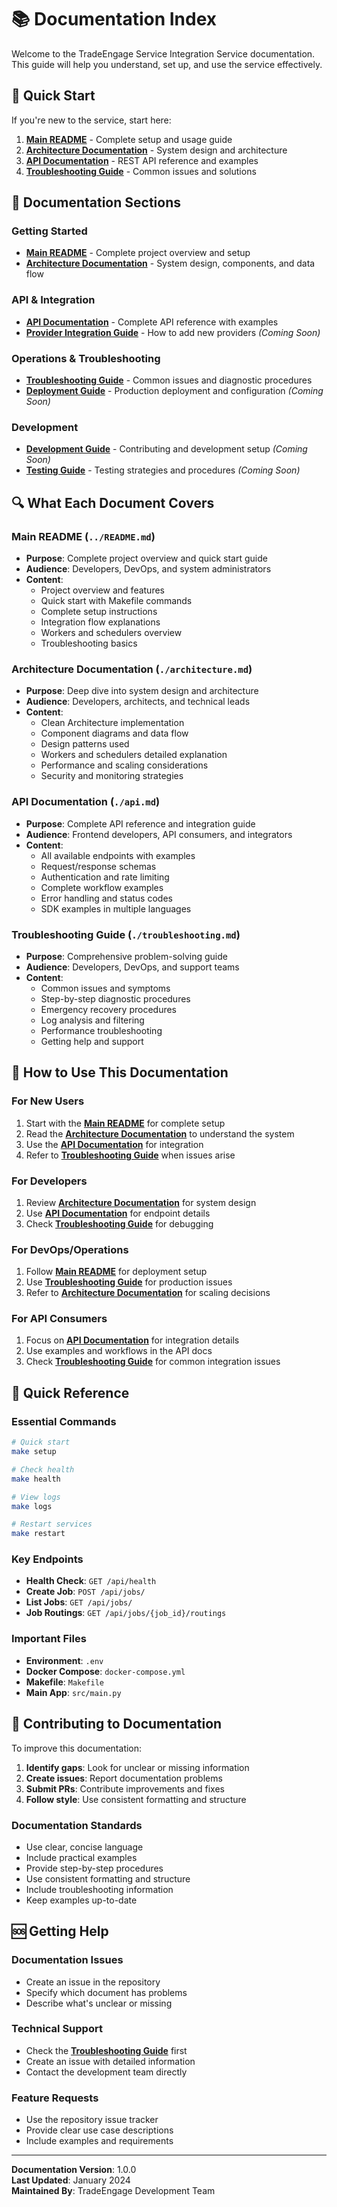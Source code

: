 # 📚 Documentation Index

Welcome to the TradeEngage Service Integration Service documentation. This guide will help you understand, set up, and use the service effectively.

## 🚀 Quick Start

If you're new to the service, start here:

1. **[Main README](../README.md)** - Complete setup and usage guide
2. **[Architecture Documentation](./architecture.md)** - System design and architecture
3. **[API Documentation](./api.md)** - REST API reference and examples
4. **[Troubleshooting Guide](./troubleshooting.md)** - Common issues and solutions

## 📖 Documentation Sections

### **Getting Started**
- **[Main README](../README.md)** - Complete project overview and setup
- **[Architecture Documentation](./architecture.md)** - System design, components, and data flow

### **API & Integration**
- **[API Documentation](./api.md)** - Complete API reference with examples
- **[Provider Integration Guide](./providers.md)** - How to add new providers *(Coming Soon)*

### **Operations & Troubleshooting**
- **[Troubleshooting Guide](./troubleshooting.md)** - Common issues and diagnostic procedures
- **[Deployment Guide](./deployment.md)** - Production deployment and configuration *(Coming Soon)*

### **Development**
- **[Development Guide](./development.md)** - Contributing and development setup *(Coming Soon)*
- **[Testing Guide](./testing.md)** - Testing strategies and procedures *(Coming Soon)*

## 🔍 What Each Document Covers

### **Main README** (`../README.md`)
- **Purpose**: Complete project overview and quick start guide
- **Audience**: Developers, DevOps, and system administrators
- **Content**: 
  - Project overview and features
  - Quick start with Makefile commands
  - Complete setup instructions
  - Integration flow explanations
  - Workers and schedulers overview
  - Troubleshooting basics

### **Architecture Documentation** (`./architecture.md`)
- **Purpose**: Deep dive into system design and architecture
- **Audience**: Developers, architects, and technical leads
- **Content**:
  - Clean Architecture implementation
  - Component diagrams and data flow
  - Design patterns used
  - Workers and schedulers detailed explanation
  - Performance and scaling considerations
  - Security and monitoring strategies

### **API Documentation** (`./api.md`)
- **Purpose**: Complete API reference and integration guide
- **Audience**: Frontend developers, API consumers, and integrators
- **Content**:
  - All available endpoints with examples
  - Request/response schemas
  - Authentication and rate limiting
  - Complete workflow examples
  - Error handling and status codes
  - SDK examples in multiple languages

### **Troubleshooting Guide** (`./troubleshooting.md`)
- **Purpose**: Comprehensive problem-solving guide
- **Audience**: Developers, DevOps, and support teams
- **Content**:
  - Common issues and symptoms
  - Step-by-step diagnostic procedures
  - Emergency recovery procedures
  - Log analysis and filtering
  - Performance troubleshooting
  - Getting help and support

## 🎯 How to Use This Documentation

### **For New Users**
1. Start with the **[Main README](../README.md)** for complete setup
2. Read the **[Architecture Documentation](./architecture.md)** to understand the system
3. Use the **[API Documentation](./api.md)** for integration
4. Refer to **[Troubleshooting Guide](./troubleshooting.md)** when issues arise

### **For Developers**
1. Review **[Architecture Documentation](./architecture.md)** for system design
2. Use **[API Documentation](./api.md)** for endpoint details
3. Check **[Troubleshooting Guide](./troubleshooting.md)** for debugging

### **For DevOps/Operations**
1. Follow **[Main README](../README.md)** for deployment setup
2. Use **[Troubleshooting Guide](./troubleshooting.md)** for production issues
3. Refer to **[Architecture Documentation](./architecture.md)** for scaling decisions

### **For API Consumers**
1. Focus on **[API Documentation](./api.md)** for integration details
2. Use examples and workflows in the API docs
3. Check **[Troubleshooting Guide](./troubleshooting.md)** for common integration issues

## 🔗 Quick Reference

### **Essential Commands**
```bash
# Quick start
make setup

# Check health
make health

# View logs
make logs

# Restart services
make restart
```

### **Key Endpoints**
- **Health Check**: `GET /api/health`
- **Create Job**: `POST /api/jobs/`
- **List Jobs**: `GET /api/jobs/`
- **Job Routings**: `GET /api/jobs/{job_id}/routings`

### **Important Files**
- **Environment**: `.env`
- **Docker Compose**: `docker-compose.yml`
- **Makefile**: `Makefile`
- **Main App**: `src/main.py`

## 📝 Contributing to Documentation

To improve this documentation:

1. **Identify gaps**: Look for unclear or missing information
2. **Create issues**: Report documentation problems
3. **Submit PRs**: Contribute improvements and fixes
4. **Follow style**: Use consistent formatting and structure

### **Documentation Standards**
- Use clear, concise language
- Include practical examples
- Provide step-by-step procedures
- Use consistent formatting and structure
- Include troubleshooting information
- Keep examples up-to-date

## 🆘 Getting Help

### **Documentation Issues**
- Create an issue in the repository
- Specify which document has problems
- Describe what's unclear or missing

### **Technical Support**
- Check the **[Troubleshooting Guide](./troubleshooting.md)** first
- Create an issue with detailed information
- Contact the development team directly

### **Feature Requests**
- Use the repository issue tracker
- Provide clear use case descriptions
- Include examples and requirements

---

**Documentation Version**: 1.0.0  
**Last Updated**: January 2024  
**Maintained By**: TradeEngage Development Team
